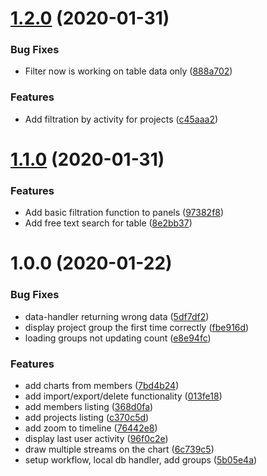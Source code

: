 # [1.2.0](https://github.com/ahmadalfy/gitlab-explorer/compare/v1.1.0...v1.2.0) (2020-01-31)


### Bug Fixes

* Filter now is working on table data only ([888a702](https://github.com/ahmadalfy/gitlab-explorer/commit/888a702eccbd433051a5ac4f894398035178356f))


### Features

* Add filtration by activity for projects ([c45aaa2](https://github.com/ahmadalfy/gitlab-explorer/commit/c45aaa27f6fdbcf3b528bd26f07a1f0432573ada))

# [1.1.0](https://github.com/ahmadalfy/gitlab-explorer/compare/v1.0.0...v1.1.0) (2020-01-31)


### Features

* Add basic filtration function to panels ([97382f8](https://github.com/ahmadalfy/gitlab-explorer/commit/97382f8ed7506d381ececc6fdafbbff67a723175))
* Add free text search for table ([8e2bb37](https://github.com/ahmadalfy/gitlab-explorer/commit/8e2bb37867e827587c2730d97ba6319246e3d7f1))

# 1.0.0 (2020-01-22)


### Bug Fixes

* data-handler returning wrong data ([5df7df2](https://github.com/ahmadalfy/gitlab-explorer/commit/5df7df24332060a0343cbd2f3136d465f9f936a3))
* display project group the first time correctly ([fbe916d](https://github.com/ahmadalfy/gitlab-explorer/commit/fbe916d559a30f9c4bfac2f89746fe52a1cd4332))
* loading groups not updating count ([e8e94fc](https://github.com/ahmadalfy/gitlab-explorer/commit/e8e94fcabb64f1e3d15aa1e298714682ca720512))


### Features

* add charts from members ([7bd4b24](https://github.com/ahmadalfy/gitlab-explorer/commit/7bd4b244bed0f696c5981d0291e787cd29be0db2))
* add import/export/delete functionality ([013fe18](https://github.com/ahmadalfy/gitlab-explorer/commit/013fe183a3c5425acb21cbe3dbec65f37b986926))
* add members listing ([368d0fa](https://github.com/ahmadalfy/gitlab-explorer/commit/368d0fa1749984bf55d24fbd1e9edd4ae6ef40ef))
* add projects listing ([c370c5d](https://github.com/ahmadalfy/gitlab-explorer/commit/c370c5dcd9677a276b7e53afeb62d03ba709b9a3))
* add zoom to timeline ([76442e8](https://github.com/ahmadalfy/gitlab-explorer/commit/76442e83ef11731a074f4834ac332b5534452d5f))
* display last user activity ([96f0c2e](https://github.com/ahmadalfy/gitlab-explorer/commit/96f0c2e578ea3e86572fbad36373d0fc3ac51f9a))
* draw multiple streams on the chart ([6c739c5](https://github.com/ahmadalfy/gitlab-explorer/commit/6c739c5b360da90bec6cae30718cad68bc257e65))
* setup workflow, local db handler, add groups ([5b05e4a](https://github.com/ahmadalfy/gitlab-explorer/commit/5b05e4a284dcf7c45b670ff2b35285a3c34720f5))
